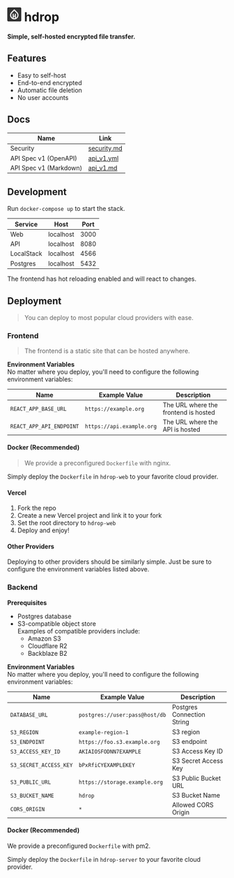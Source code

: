 <h1><img src="./hdrop-web/public/logo512.png" width="32" height="32" />&nbsp;hdrop</h1>

**Simple, self-hosted encrypted file transfer.**

## Features

- Easy to self-host
- End-to-end encrypted
- Automatic file deletion
- No user accounts

## Docs

| Name                   | Link                              |
| ---------------------- | --------------------------------- |
| Security               | [security.md](./docs/security.md) |
| API Spec v1 (OpenAPI)  | [api_v1.yml](./docs/api_v1.yml)   |
| API Spec v1 (Markdown) | [api_v1.md](./docs/api_v1.md)     |

## Development

Run `docker-compose up` to start the stack.

| Service    | Host      | Port |
| ---------- | --------- | ---- |
| Web        | localhost | 3000 |
| API        | localhost | 8080 |
| LocalStack | localhost | 4566 |
| Postgres   | localhost | 5432 |

The frontend has hot reloading enabled and will react to changes.

## Deployment
> You can deploy to most popular cloud providers with ease.

### Frontend
> The frontend is a static site that can be hosted anywhere.

**Environment Variables**<br>
No matter where you deploy, you'll need to configure the following environment variables:

| Name                     | Example Value             | Description                          |
| ------------------------ | ------------------------- | ------------------------------------ |
| `REACT_APP_BASE_URL`     | `https://example.org`     | The URL where the frontend is hosted |
| `REACT_APP_API_ENDPOINT` | `https://api.example.org` | The URL where the API is hosted      |

#### Docker (Recommended)
> We provide a preconfigured `Dockerfile` with nginx.

Simply deploy the `Dockerfile` in `hdrop-web` to your favorite cloud provider.

#### Vercel

1. Fork the repo
2. Create a new Vercel project and link it to your fork
3. Set the root directory to `hdrop-web`
4. Deploy and enjoy!

#### Other Providers

Deploying to other providers should be similarly simple. Just be sure to configure the environment variables listed above.

### Backend

**Prerequisites**<br>

- Postgres database
- S3-compatible object store<br>
  Examples of compatible providers include:
  - Amazon S3
  - Cloudflare R2
  - Backblaze B2

**Environment Variables**<br>
No matter where you deploy, you'll need to configure the following environment variables:

| Name                   | Example Value                  | Description                |
| ---------------------- | ------------------------------ | -------------------------- |
| `DATABASE_URL`         | `postgres://user:pass@host/db` | Postgres Connection String |
| `S3_REGION`            | `example-region-1`             | S3 region                  |
| `S3_ENDPOINT`          | `https://foo.s3.example.org`   | S3 endpoint                |
| `S3_ACCESS_KEY_ID`     | `AKIAIOSFODNN7EXAMPLE`         | S3 Access Key ID           |
| `S3_SECRET_ACCESS_KEY` | `bPxRfiCYEXAMPLEKEY`           | S3 Secret Access Key       |
| `S3_PUBLIC_URL`        | `https://storage.example.org`  | S3 Public Bucket URL       |
| `S3_BUCKET_NAME`       | `hdrop`                        | S3 Bucket Name             |
| `CORS_ORIGIN`          | `*`                            | Allowed CORS Origin        |

#### Docker (Recommended)
We provide a preconfigured `Dockerfile` with pm2.

Simply deploy the `Dockerfile` in `hdrop-server` to your favorite cloud provider.

